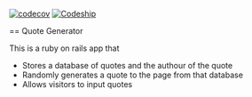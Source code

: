[![codecov](https://codecov.io/gh/saakuffo/splurty_saa/branch/master/graph/badge.svg)](https://codecov.io/gh/saakuffo/splurty_saa)
[![Codeship](https://app.codeship.com/projects/94ad3bb0-8f15-0134-d1ca-7e278487eb68/status?branch=master)](https://app.codeship.com/projects/185460)

== Quote Generator

This is a ruby on rails app that 
- Stores a database of quotes and the authour of the quote
- Randomly generates a quote to the page from that database
- Allows visitors to input quotes


